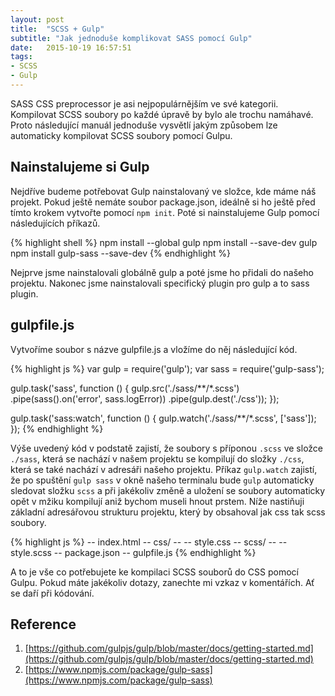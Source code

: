 ```yaml
---
layout: post
title:  "SCSS + Gulp"
subtitle: "Jak jednoduše komplikovat SASS pomocí Gulp"
date:   2015-10-19 16:57:51
tags:
- SCSS
- Gulp
---
```


SASS CSS preprocessor je asi nejpopulárnějším ve své kategorii. Kompilovat SCSS soubory po každé úpravě by bylo ale trochu namáhavé. Proto následující manuál jednoduše vysvětlí jakým způsobem lze automaticky kompilovat SCSS soubory pomocí Gulpu.

## Nainstalujeme si Gulp
Nejdříve budeme potřebovat Gulp nainstalovaný ve složce, kde máme náš projekt. Pokud ještě nemáte soubor package.json, ideálně si ho ještě před tímto krokem vytvořte pomocí `npm init`. Poté si nainstalujeme Gulp pomocí následujících příkazů.

{% highlight shell %}
npm install --global gulp
npm install --save-dev gulp
npm install gulp-sass --save-dev
{% endhighlight %}

Nejprve jsme nainstalovali globálně gulp a poté jsme ho přidali do našeho projektu. Nakonec jsme nainstalovali specifický plugin pro gulp a to sass plugin.

## gulpfile.js
Vytvoříme soubor s názve gulpfile.js a vložíme do něj následující kód.

{% highlight js %}
var gulp = require('gulp');
var sass = require('gulp-sass');

gulp.task('sass', function () {
  gulp.src('./sass/**/*.scss')
    .pipe(sass().on('error', sass.logError))
    .pipe(gulp.dest('./css'));
});

gulp.task('sass:watch', function () {
  gulp.watch('./sass/**/*.scss', ['sass']);
});
{% endhighlight %}

Výše uvedený kód v podstatě zajistí, že soubory s příponou `.scss` ve složce `./sass`, která se nachází v našem projektu se kompilují do složky `./css`, která se také nachází v adresáři našeho projektu. Příkaz `gulp.watch` zajistí, že po spuštění `gulp sass` v okně našeho terminalu bude `gulp` automaticky sledovat složku `scss` a při jakékoliv změně a uložení se soubory automaticky opět v mžiku kompilují aniž bychom museli hnout prstem. Níže nastiňuji základní adresářovou strukturu projektu, který by obsahoval jak css tak scss soubory.

{% highlight js %}
-- index.html
-- css/
-- -- style.css
-- scss/
-- -- style.scss
-- package.json
-- gulpfile.js
{% endhighlight %}

A to je vše co potřebujete ke kompilaci SCSS souborů do CSS pomocí Gulpu. Pokud máte jakékoliv dotazy, zanechte mi vzkaz v komentářích. Ať se daří při kódování.

## Reference
1. [https://github.com/gulpjs/gulp/blob/master/docs/getting-started.md](https://github.com/gulpjs/gulp/blob/master/docs/getting-started.md)
2. [https://www.npmjs.com/package/gulp-sass](https://www.npmjs.com/package/gulp-sass)
